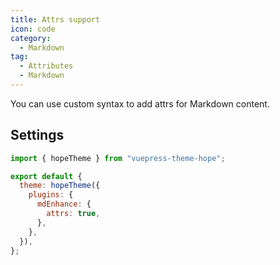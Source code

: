 ```yaml
---
title: Attrs support
icon: code
category:
  - Markdown
tag:
  - Attributes
  - Markdown
---
```


You can use custom syntax to add attrs for Markdown content.

<!-- more -->

## Settings

```js {7} title=".vuepress/config.js"
import { hopeTheme } from "vuepress-theme-hope";

export default {
  theme: hopeTheme({
    plugins: {
      mdEnhance: {
        attrs: true,
      },
    },
  }),
};
```

<!-- @include: @md-enhance/guide/stylize/attrs.md#after -->
